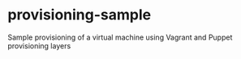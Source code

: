 # provisioning-sample
Sample provisioning of a virtual machine using Vagrant and Puppet provisioning layers 
